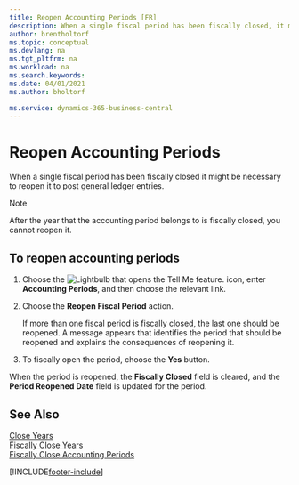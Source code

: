 ```yaml
---
title: Reopen Accounting Periods [FR]
description: When a single fiscal period has been fiscally closed, it might be necessary to reopen it to post general ledger entries in the french version of Business Central.
author: brentholtorf
ms.topic: conceptual
ms.devlang: na
ms.tgt_pltfrm: na
ms.workload: na
ms.search.keywords:
ms.date: 04/01/2021
ms.author: bholtorf

ms.service: dynamics-365-business-central
---
```

# Reopen Accounting Periods
When a single fiscal period has been fiscally closed it might be necessary to reopen it to post general ledger entries.  

> [!NOTE]  
>  After the year that the accounting period belongs to is fiscally closed, you cannot reopen it.  

## To reopen accounting periods  

1.  Choose the ![Lightbulb that opens the Tell Me feature.](../../media/ui-search/search_small.png "Tell me what you want to do") icon, enter **Accounting Periods**, and then choose the relevant link.  
2.  Choose the **Reopen Fiscal Period** action.  

    If more than one fiscal period is fiscally closed, the last one should be reopened. A message appears that identifies the period that should be reopened and explains the consequences of reopening it.  

3.  To fiscally open the period, choose the **Yes** button.  

When the period is reopened, the **Fiscally Closed** field is cleared, and the **Period Reopened Date** field is updated for the period.  

## See Also  
 [Close Years](how-to-close-years.md)   
 [Fiscally Close Years](how-to-fiscally-close-years.md)   
 [Fiscally Close Accounting Periods](how-to-fiscally-close-accounting-periods.md)


[!INCLUDE[footer-include](../../includes/footer-banner.md)]